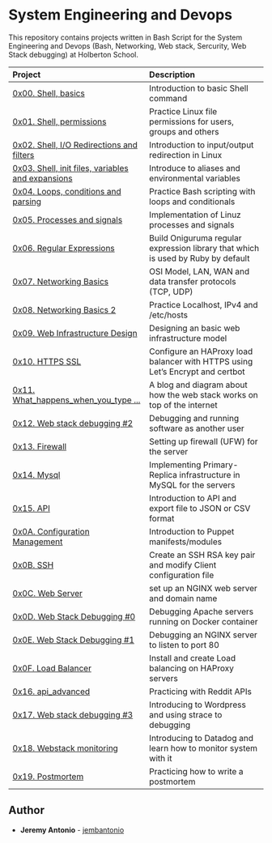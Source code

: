 # System Engineering and Devops

This repository contains projects written in Bash Script for the System Engineering and Devops (Bash, Networking, Web stack, Sercurity, Web Stack debugging) at Holberton School.

| Project | Description |
| :--- | :---|
| [0x00. Shell, basics ](./0x00-shell_basics) | Introduction to basic Shell command |
| [0x01. Shell, permissions ](./0x01-shell_permissions) | Practice Linux file permissions for users, groups and others |
| [0x02. Shell, I/O Redirections and filters ](./0x02-shell_redirections) | Introduction to input/output redirection in Linux |
| [0x03. Shell, init files, variables and expansions ](./0x03-shell_variables_expansions) | Introduce to aliases and environmental variables |
| [0x04. Loops, conditions and parsing ](./0x04-loops_conditions_and_parsing) | Practice Bash scripting with loops and conditionals |
| [0x05. Processes and signals ](./0x05-processes_and_signals) | Implementation of Linuz processes and signals |
| [0x06. Regular Expressions ](./0x06-) | Build Oniguruma regular expression library that which is used by Ruby by default |
| [0x07. Networking Basics ](./0x07-networking_basics) | OSI Model, LAN, WAN and data transfer protocols (TCP, UDP) |
| [0x08. Networking Basics 2 ](./0x08-networking_basics_2) | Practice Localhost, IPv4 and /etc/hosts |
| [0x09. Web Infrastructure Design ](./0x09-web_infrastructure_design) | Designing an basic web infrastructure model |
| [0x10. HTTPS SSL](./0x10-https_ssl) | Configure an HAProxy load balancer with HTTPS using Let’s Encrypt and certbot |
| [0x11. What_happens_when_you_type \.\.\.](./0x11-what_happens_when_your_type_holbertonschool_com_in_your_browser_and_press_enter) | A blog and diagram about how the web stack works on top of the internet |
| [0x12. Web stack debugging #2](./0x12-web_stack_debugging_2) | Debugging and running software as another user |
| [0x13. Firewall](./0x13-firewall) | Setting up firewall (UFW) for the server |
| [0x14. Mysql](./0x14-mysql) | Implementing Primary-Replica infrastructure in MySQL for the servers |
| [0x15. API](./0x15-api) | Introduction to API and export file to JSON or CSV format |
| [0x0A. Configuration Management ](./0x0A-configuration_management) | Introduction to Puppet manifests/modules |
| [0x0B. SSH ](./0x0B-ssh) | Create an SSH RSA key pair and modify Client configuration file|
| [0x0C. Web Server ](./0x0C-web_server) | set up an NGINX web server and domain name|
| [0x0D. Web Stack Debugging #0 ](./0x0D-web_stack_debugging_0) | Debugging Apache servers running on Docker container |
| [0x0E. Web Stack Debugging #1 ](./0x0E-web_stack_debugging_1) | Debugging an NGINX server to listen to port 80 |
| [0x0F. Load Balancer](./0x0F-load_balancer) | Install and create Load balancing on HAProxy servers |
| [0x16. api_advanced](./0x16-api_advanced) | Practicing with Reddit APIs |
| [0x17. Web stack debugging #3](./0x17-web_stack_debugging_3) | Introducing to Wordpress and using strace to debugging |
| [0x18. Webstack monitoring](./0x18-webstack_monitoring) | Introducing to Datadog and learn how to monitor system with it |
| [0x19. Postmortem](./0x19-postmortem) | Practicing how to write a postmortem |

## Author

* **Jeremy Antonio** - [jembantonio](https://github.com/jembantonio)
